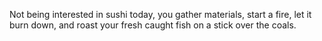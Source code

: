 Not being interested in sushi today, you gather materials, start a fire, let it
burn down, and roast your fresh caught fish on a stick over the coals.
